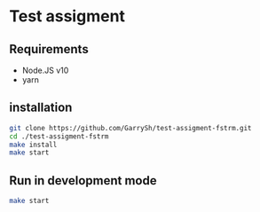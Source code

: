 # Test assigment

## Requirements

- Node.JS v10
- yarn

## installation

```sh
git clone https://github.com/GarrySh/test-assigment-fstrm.git
cd ./test-assigment-fstrm
make install
make start
```

## Run in development mode

```sh
make start
```
